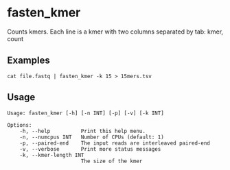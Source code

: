 # fasten_kmer

Counts kmers.
Each line is a kmer with two columns separated by tab: kmer, count

## Examples

```
cat file.fastq | fasten_kmer -k 15 > 15mers.tsv
```

## Usage

    Usage: fasten_kmer [-h] [-n INT] [-p] [-v] [-k INT]
    
    Options:
        -h, --help          Print this help menu.
        -n, --numcpus INT   Number of CPUs (default: 1)
        -p, --paired-end    The input reads are interleaved paired-end
        -v, --verbose       Print more status messages
        -k, --kmer-length INT
                            The size of the kmer
    
